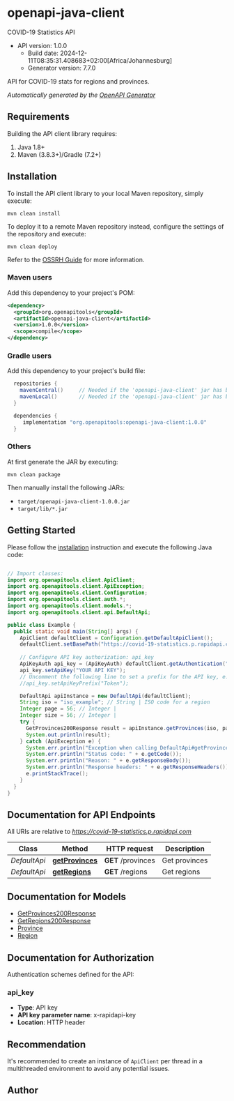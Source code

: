 # openapi-java-client

COVID-19 Statistics API
- API version: 1.0.0
  - Build date: 2024-12-11T08:35:31.408683+02:00[Africa/Johannesburg]
  - Generator version: 7.7.0

API for COVID-19 stats for regions and provinces.


*Automatically generated by the [OpenAPI Generator](https://openapi-generator.tech)*


## Requirements

Building the API client library requires:
1. Java 1.8+
2. Maven (3.8.3+)/Gradle (7.2+)

## Installation

To install the API client library to your local Maven repository, simply execute:

```shell
mvn clean install
```

To deploy it to a remote Maven repository instead, configure the settings of the repository and execute:

```shell
mvn clean deploy
```

Refer to the [OSSRH Guide](http://central.sonatype.org/pages/ossrh-guide.html) for more information.

### Maven users

Add this dependency to your project's POM:

```xml
<dependency>
  <groupId>org.openapitools</groupId>
  <artifactId>openapi-java-client</artifactId>
  <version>1.0.0</version>
  <scope>compile</scope>
</dependency>
```

### Gradle users

Add this dependency to your project's build file:

```groovy
  repositories {
    mavenCentral()     // Needed if the 'openapi-java-client' jar has been published to maven central.
    mavenLocal()       // Needed if the 'openapi-java-client' jar has been published to the local maven repo.
  }

  dependencies {
     implementation "org.openapitools:openapi-java-client:1.0.0"
  }
```

### Others

At first generate the JAR by executing:

```shell
mvn clean package
```

Then manually install the following JARs:

* `target/openapi-java-client-1.0.0.jar`
* `target/lib/*.jar`

## Getting Started

Please follow the [installation](#installation) instruction and execute the following Java code:

```java

// Import classes:
import org.openapitools.client.ApiClient;
import org.openapitools.client.ApiException;
import org.openapitools.client.Configuration;
import org.openapitools.client.auth.*;
import org.openapitools.client.models.*;
import org.openapitools.client.api.DefaultApi;

public class Example {
  public static void main(String[] args) {
    ApiClient defaultClient = Configuration.getDefaultApiClient();
    defaultClient.setBasePath("https://covid-19-statistics.p.rapidapi.com");
    
    // Configure API key authorization: api_key
    ApiKeyAuth api_key = (ApiKeyAuth) defaultClient.getAuthentication("api_key");
    api_key.setApiKey("YOUR API KEY");
    // Uncomment the following line to set a prefix for the API key, e.g. "Token" (defaults to null)
    //api_key.setApiKeyPrefix("Token");

    DefaultApi apiInstance = new DefaultApi(defaultClient);
    String iso = "iso_example"; // String | ISO code for a region
    Integer page = 56; // Integer | 
    Integer size = 56; // Integer | 
    try {
      GetProvinces200Response result = apiInstance.getProvinces(iso, page, size);
      System.out.println(result);
    } catch (ApiException e) {
      System.err.println("Exception when calling DefaultApi#getProvinces");
      System.err.println("Status code: " + e.getCode());
      System.err.println("Reason: " + e.getResponseBody());
      System.err.println("Response headers: " + e.getResponseHeaders());
      e.printStackTrace();
    }
  }
}

```

## Documentation for API Endpoints

All URIs are relative to *https://covid-19-statistics.p.rapidapi.com*

Class | Method | HTTP request | Description
------------ | ------------- | ------------- | -------------
*DefaultApi* | [**getProvinces**](docs/DefaultApi.md#getProvinces) | **GET** /provinces | Get provinces
*DefaultApi* | [**getRegions**](docs/DefaultApi.md#getRegions) | **GET** /regions | Get regions


## Documentation for Models

 - [GetProvinces200Response](docs/GetProvinces200Response.md)
 - [GetRegions200Response](docs/GetRegions200Response.md)
 - [Province](docs/Province.md)
 - [Region](docs/Region.md)


<a id="documentation-for-authorization"></a>
## Documentation for Authorization


Authentication schemes defined for the API:
<a id="api_key"></a>
### api_key

- **Type**: API key
- **API key parameter name**: x-rapidapi-key
- **Location**: HTTP header


## Recommendation

It's recommended to create an instance of `ApiClient` per thread in a multithreaded environment to avoid any potential issues.

## Author



